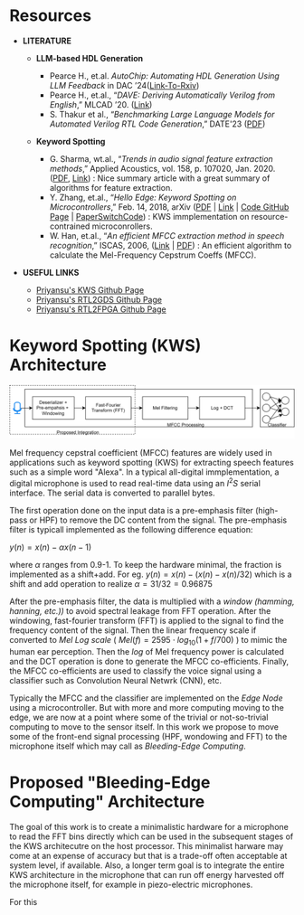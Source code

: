 # Resources

- **LITERATURE**
  - **LLM-based HDL Generation**
    - Pearce H., et.al. _AutoChip: Automating HDL Generation Using LLM Feedback_ in DAC ’24([Link-To-Rxiv](https://arxiv.org/pdf/2311.04887))
    - Pearce H., et.al., “_DAVE: Deriving Automatically Verilog from English_,” MLCAD ’20. ([Link](https://dl.acm.org/doi/10.1145/3380446.3430634))
    - S. Thakur et al., “_Benchmarking Large Language Models for Automated Verilog RTL Code Generation_,” DATE'23 ([PDF](https://arxiv.org/pdf/2212.11140))

  - **Keyword Spotting**
    -  G. Sharma, wt.al., “_Trends in audio signal feature extraction methods_,” Applied Acoustics, vol. 158, p. 107020, Jan. 2020. ([PDF](https://calebrascon.info/AR/Topic4/addresources/features.pdf), [Link](https://doi.org/10.1016/j.apacoust.2019.107020)) : Nice summary article with a great summary of algorithms for feature extraction.
    - Y. Zhang, et.al., “_Hello Edge: Keyword Spotting on Microcontrollers_,” Feb. 14, 2018, arXiv ([PDF](https://arxiv.org/pdf/1711.07128) | [Link](https://arxiv.org/abs/1711.07128) | [Code GitHub Page](https://github.com/ARM-software/ML-KWS-for-MCU) | [PaperSwitchCode](https://paperswithcode.com/paper/hello-edge-keyword-spotting-on)) : KWS immplementation on resource-contrained microconrollers.
    - W. Han, et.al., “_An efficient MFCC extraction method in speech recognition_,” ISCAS, 2006, ([Link](https://doi.org/10.1109/ISCAS.2006.1692543) | [PDF](https://www.academia.edu/download/31107261/1660.pdf)) : An efficient algorithm to calculate the Mel-Frequency Cepstrum Coeffs (MFCC). 

- **USEFUL LINKS**
  - [Priyansu's KWS Github Page](https://github.com/Priyansu122/Project_keywordSpotter)
  - [Priyansu's RTL2GDS Github Page](https://github.com/Priyansu122/SI2024_RTL_TO_GDS)
  - [Priyansu's RTL2FPGA Github Page](https://github.com/Priyansu122/ASIC_FPGA_Design_Flow)

 
# Keyword Spotting (KWS) Architecture

![KWS Archh](doc/KWS-architecture.svg)

Mel frequency cepstral coefficient (MFCC) features are widely used in applications such as keyword spotting (KWS) for extracting speech features such as a simple word "Alexa". In a typical all-digital immplementation, a digital microphone is used to read real-time data using an $I^2S$ serial interface. The serial data is converted to parallel bytes. 

The first operation done on the input data is a pre-emphasis filter (high-pass or HPF) to remove the DC content from the signal. The pre-emphasis filter is typicall implemented as the following difference equation: 

$y(n) = x(n) - \alpha x(n-1)$

where $\alpha$ ranges from 0.9-1. To keep the hardware minimal, the fraction is implemented as a shift+add. For eg. $y(n) = x(n) - ( x(n) - x(n)/32 )$ which is a shift and add operation to realize $\alpha = 31/32 = 0.96875$

After the pre-emphasis filter, the data is multiplied with a _window (hamming, hanning, etc.))_ to avoid spectral leakage from FFT operation. After the windowing, fast-fourier transform (FFT) is applied to the signal to find the frequency content of the signal. Then the linear frequency scale if converted to _Mel Log scale_ ( $Mel(f) = 2595 \cdot log_{10}(1 + f/700)$ ) to mimic the human ear perception. Then the _log_ of Mel frequency power is calculated and the DCT operation is done to generate the MFCC co-efficients. Finally, the MFCC co-efficients are used to classify the voice signal using a classifier such as Convolution Neural Netwrk (CNN), etc.

Typically the MFCC and the classifier are implemented on the _Edge Node_ using a microcontroller. But with more and more computing moving to the edge, we are now at a point where some of the trivial or not-so-trivial computing to move to the sensor itself. In this work we propose to move some of the front-end signal processing (HPF, wondowing and FFT) to the microphone itself which may call as _Bleeding-Edge Computing_. 

# Proposed "Bleeding-Edge Computing" Architecture

The goal of this work is to create a minimalistic hardware for a microphone to read the FFT bins directly which can be used in the subsequent stages of the KWS architecutre on the host processor. This minimalist harware may come at an expense of accuracy but that is a trade-off often acceptable at system level, if available. Also, a longer term goal is to integrate the entire KWS architecture in the microphone that can run off energy harvested off the microphone itself, for example in piezo-electric microphones. 

For this 
